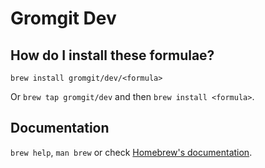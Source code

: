 # Gromgit Dev

## How do I install these formulae?
`brew install gromgit/dev/<formula>`

Or `brew tap gromgit/dev` and then `brew install <formula>`.

## Documentation
`brew help`, `man brew` or check [Homebrew's documentation](https://docs.brew.sh).
